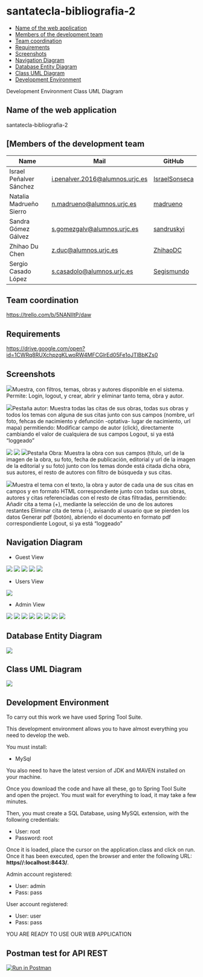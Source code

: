 # santatecla-bibliografia-2
  - [Name of the web application](#Name-of-the-web-application)
  - [Members of the development team](#Members-of-the-development-team)
  - [Team coordination](#Team-coordination)
  - [Requirements](#Requirements)
  - [Screenshots](#Screenshots)
  - [Navigation Diagram](#Navigation-Diagram)
  - [Database Entity Diagram](#Database-Entity-Diagram)
  - [Class UML Diagram](#Class-UML-Diagram)
  - [Development Environment](#Development-Environment)


Development Environment
Class UML Diagram

## Name of the web application ##
santatecla-bibliografia-2

## [Members of the development team ##
| Name | Mail | GitHub |
| ---- | ---- | ------ |
| Israel Peñalver Sánchez | i.penalver.2016@alumnos.urjc.es | [IsraelSonseca](https://github.com/IsraelSonseca) |
| Natalia Madrueño Sierro |	n.madrueno@alumnos.urjc.es |	[madrueno](https://github.com/madrueno) |
| Sandra Gómez Gálvez |	s.gomezgalv@alumnos.urjc.es |	[sandruskyi](https://github.com/sandruskyi) |
| Zhihao Du Chen |	z.duc@alumnos.urjc.es|	[ZhihaoDC](https://github.com/ZhihaoDC) |
| Sergio Casado López |	s.casadolo@alumnos.urjc.es |	[Segismundo](https://github.com/Segismundo) |


## Team coordination ##
https://trello.com/b/5NANIltP/daw

## Requirements ##
https://drive.google.com/open?id=1CWRq8RUXchpzgKLwoRW4MFCGlrEd05Fe1oJTlBbKZs0


## Screenshots ##

<img src="./imagenes/Captura_inicio.jpg">Muestra, con filtros, temas, obras y autores disponible en el sistema. Permite: Login, logout, y crear, abrir y eliminar tanto tema, obra y autor.




<img src="./imagenes/Captura_autor.jpg">Pestaña autor: Muestra todas las citas de sus obras, todas sus obras y todos los temas con alguna de sus citas junto con sus campos (nombre, url foto, fehcas de nacimiento y defunción -optativa- lugar de nacimiento, url mapa) permitiendo:
Modificar campo de autor (click), directamente cambiando el valor de cualquiera de sus campos
Logout, si ya está “loggeado”




<img src="./imagenes/Captura_obra1.jpeg">
<img src="./imagenes/Captura_obra2.jpeg">
<img src="./imagenes/Captura_obra3.jpeg">Pestaña Obra: Muestra la obra con sus campos (título, url de la imagen de la obra, su foto, fecha de publicación, editorial y url de la imagen de la editorial y su foto) junto con los temas donde está citada dicha obra, sus autores, el resto de autores con filtro de búsqueda y sus citas.




<img src="./imagenes/Captura_tema.jpg">Muestra el tema con el texto, la obra y autor de cada una de sus citas en campos y en formato HTML correspondiente junto con todas sus obras, autores y citas referenciadas con el resto de citas filtradas, permitiendo:
Añadir cita a tema (+), mediante la selección de uno de los autores restantes
Eliminar cita de tema (-), avisando al usuario que se pierden los datos
Generar pdf (botón), abriendo el documento en formato pdf correspondiente
Logout, si ya está “loggeado”

## Navigation Diagram ##
* Guest View
<img src="./imagenes/Visitante.png">
<img src="./imagenes/Histogram.png">
<img src="./imagenes/LogIn.png">
<img src="./imagenes/SingUp.png">
<img src="./imagenes/NavVisitante.png">


* Users View
<img src="./imagenes/User.png">

* Admin View
<img src="./imagenes/Admin.png">
<img src="./imagenes/AdminAuthor.png">
<img src="./imagenes/AdminNewAuthor.png">
<img src="./imagenes/AdminObra.png">
<img src="./imagenes/AdminNewObra.png">
<img src="./imagenes/AdminTema.png">
<img src="./imagenes/AdminNewTheme.png">
<img src="./imagenes/NavAdmin.png">


## Database Entity Diagram ##
<img src="./imagenes/BBDD.png">



## Class UML Diagram ##
<img src="./imagenes/classDiagram.png">


## Development Environment ##

To carry out this work we have used Spring Tool Suite.

This development environment allows 
you to have almost everything you need to develop the web.

You must install:

* MySql

You also need to have the latest version of JDK and MAVEN installed on your machine.

Once you download the code and have all these, go to Spring Tool Suite and open the project.
You must wait for everything to load, it may take a few minutes.

Then, you must create a SQL Database, using MySQL extension, with the following credentials:
- User: root
- Password: root

Once it is loaded, place the cursor on the application.class and click on run.
Once it has been executed, open the browser and enter the following URL: **https//:localhost:8443/**.

Admin account registered:
- User: admin
- Pass: pass

User account registered:
- User: user
- Pass: pass

YOU ARE READY TO USE OUR WEB APPLICATION

## Postman test for API REST ##
[![Run in Postman](https://run.pstmn.io/button.svg)](https://app.getpostman.com/run-collection/555325d823f740754022)